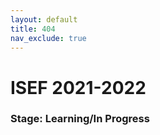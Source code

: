 ```yaml
---
layout: default
title: 404
nav_exclude: true
---
```

# ISEF 2021-2022

### Stage: Learning/In Progress